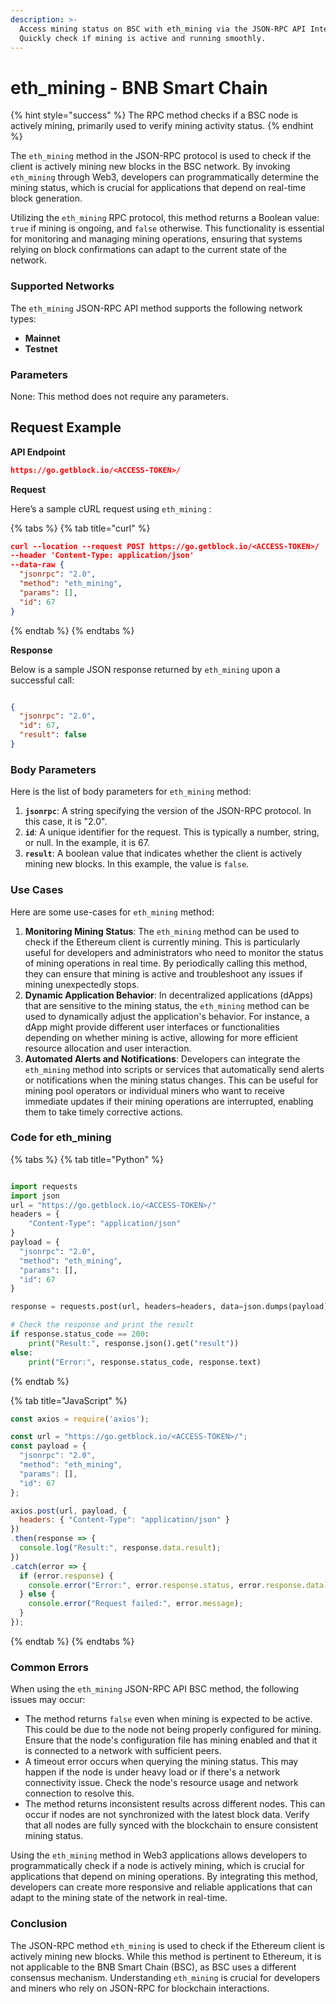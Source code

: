 ```yaml
---
description: >-
  Access mining status on BSC with eth_mining via the JSON-RPC API Interface.
  Quickly check if mining is active and running smoothly.
---
```


# eth\_mining - BNB Smart Chain

{% hint style="success" %}
The RPC method checks if a BSC node is actively mining, primarily used to verify mining activity status.
{% endhint %}

The `eth_mining` method in the JSON-RPC protocol is used to check if the client is actively mining new blocks in the BSC network. By invoking `eth_mining` through Web3, developers can programmatically determine the mining status, which is crucial for applications that depend on real-time block generation.

Utilizing the `eth_mining` RPC protocol, this method returns a Boolean value: `true` if mining is ongoing, and `false` otherwise. This functionality is essential for monitoring and managing mining operations, ensuring that systems relying on block confirmations can adapt to the current state of the network.

### Supported Networks

The `eth_mining` JSON-RPC API method supports the following network types:

* **Mainnet**
* **Testnet**

### Parameters

None: This method does not require any parameters.

## Request Example

**API Endpoint**

```json
https://go.getblock.io/<ACCESS-TOKEN>/
```

**Request**

Here’s a sample cURL request using `eth_mining` :

{% tabs %}
{% tab title="curl" %}
```json
curl --location --request POST https://go.getblock.io/<ACCESS-TOKEN>/
--header 'Content-Type: application/json' 
--data-raw {
  "jsonrpc": "2.0",
  "method": "eth_mining",
  "params": [],
  "id": 67
}
```
{% endtab %}
{% endtabs %}

**Response**

Below is a sample JSON response returned by `eth_mining` upon a successful call:

```json

{
  "jsonrpc": "2.0",
  "id": 67,
  "result": false
}

```

### Body Parameters

Here is the list of body parameters for `eth_mining` method:

1. **`jsonrpc`**: A string specifying the version of the JSON-RPC protocol. In this case, it is "2.0".
2. **`id`**: A unique identifier for the request. This is typically a number, string, or null. In the example, it is 67.
3. **`result`**: A boolean value that indicates whether the client is actively mining new blocks. In this example, the value is `false`.

### Use Cases

Here are some use-cases for `eth_mining` method:

1. **Monitoring Mining Status**: The `eth_mining` method can be used to check if the Ethereum client is currently mining. This is particularly useful for developers and administrators who need to monitor the status of mining operations in real time. By periodically calling this method, they can ensure that mining is active and troubleshoot any issues if mining unexpectedly stops.
2. **Dynamic Application Behavior**: In decentralized applications (dApps) that are sensitive to the mining status, the `eth_mining` method can be used to dynamically adjust the application's behavior. For instance, a dApp might provide different user interfaces or functionalities depending on whether mining is active, allowing for more efficient resource allocation and user interaction.
3. **Automated Alerts and Notifications**: Developers can integrate the `eth_mining` method into scripts or services that automatically send alerts or notifications when the mining status changes. This can be useful for mining pool operators or individual miners who want to receive immediate updates if their mining operations are interrupted, enabling them to take timely corrective actions.

### Code for eth\_mining

{% tabs %}
{% tab title="Python" %}
```python

import requests
import json
url = "https://go.getblock.io/<ACCESS-TOKEN>/"
headers = {
    "Content-Type": "application/json"
}
payload = {
  "jsonrpc": "2.0",
  "method": "eth_mining",
  "params": [],
  "id": 67
}

response = requests.post(url, headers=headers, data=json.dumps(payload))

# Check the response and print the result
if response.status_code == 200:
    print("Result:", response.json().get("result"))
else:
    print("Error:", response.status_code, response.text)

```
{% endtab %}

{% tab title="JavaScript" %}
```javascript
const axios = require('axios');

const url = "https://go.getblock.io/<ACCESS-TOKEN>/";
const payload = {
  "jsonrpc": "2.0",
  "method": "eth_mining",
  "params": [],
  "id": 67
};

axios.post(url, payload, {
  headers: { "Content-Type": "application/json" }
})
.then(response => {
  console.log("Result:", response.data.result);
})
.catch(error => {
  if (error.response) {
    console.error("Error:", error.response.status, error.response.data);
  } else {
    console.error("Request failed:", error.message);
  }
});
```
{% endtab %}
{% endtabs %}

### Common Errors

When using the `eth_mining` JSON-RPC API BSC method, the following issues may occur:

* The method returns `false` even when mining is expected to be active. This could be due to the node not being properly configured for mining. Ensure that the node's configuration file has mining enabled and that it is connected to a network with sufficient peers.
* A timeout error occurs when querying the mining status. This may happen if the node is under heavy load or if there's a network connectivity issue. Check the node's resource usage and network connection to resolve this.
* The method returns inconsistent results across different nodes. This can occur if nodes are not synchronized with the latest block data. Verify that all nodes are fully synced with the blockchain to ensure consistent mining status.

Using the `eth_mining` method in Web3 applications allows developers to programmatically check if a node is actively mining, which is crucial for applications that depend on mining operations. By integrating this method, developers can create more responsive and reliable applications that can adapt to the mining state of the network in real-time.

### Conclusion

The JSON-RPC method `eth_mining` is used to check if the Ethereum client is actively mining new blocks. While this method is pertinent to Ethereum, it is not applicable to the BNB Smart Chain (BSC), as BSC uses a different consensus mechanism. Understanding `eth_mining` is crucial for developers and miners who rely on JSON-RPC for blockchain interactions.
